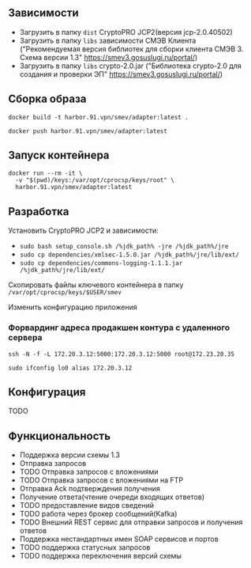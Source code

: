 ## Зависимости

- Загрузить в папку `dist` CryptoPRO JCP2(версия jcp-2.0.40502)
- Загрузить в папку `libs` зависимости СМЭВ Клиента ("Рекомендуемая версия библиотек для сборки клиента СМЭВ 3. Схема версии 1.3" https://smev3.gosuslugi.ru/portal/)
- Загрузить в папку `libs` crypto-2.0.jar ("Библиотека crypto-2.0 для создания и проверки ЭП" https://smev3.gosuslugi.ru/portal/)

## Сборка образа

`docker build -t harbor.91.vpn/smev/adapter:latest .`

`docker push harbor.91.vpn/smev/adapter:latest`

## Запуск контейнера

```
docker run --rm -it \
  -v "$(pwd)/keys:/var/opt/cprocsp/keys/root" \
  harbor.91.vpn/smev/adapter:latest
```

## Разработка

Установить CryptoPRO JCP2 и зависимости:
- `sudo bash setup_console.sh /%jdk_path% -jre /%jdk_path%/jre`
- `sudo cp dependencies/xmlsec-1.5.0.jar /%jdk_path%/jre/lib/ext/`
- `sudo cp dependencies/commons-logging-1.1.1.jar /%jdk_path%/jre/lib/ext/`

Скопировать файлы ключевого контейнера в папку `/var/opt/cprocsp/keys/$USER/smev`

Изменить конфигурацию приложения

### Форвардинг адреса продакшен контура с удаленного сервера

`ssh -N -f -L 172.20.3.12:5000:172.20.3.12:5000 root@172.23.20.35`

`sudo ifconfig lo0 alias 172.20.3.12`

## Конфигурация

TODO

## Функциональность
- Поддержка версии схемы 1.3
- Отправка запросов
- TODO Отправка запросов с вложениями
- TODO Отправка запросов с вложениями на FTP
- Отправка Ack подтверждения получения
- Получение ответа(чтение очереди входящих ответов)
- TODO предоставление видов сведений
- TODO работа через брокер сообщений(Kafka)
- TODO Внешний REST сервис для отправки запросов и получения ответов
- Поддержка нестандартных имен SOAP сервисов и портов
- TODO поддержка статусных запросов
- TODO поддержка переключения версий схемы